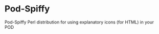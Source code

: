 Pod-Spiffy
==========

Pod-Spiffy Perl distribution for using explanatory icons (for HTML) in your POD
